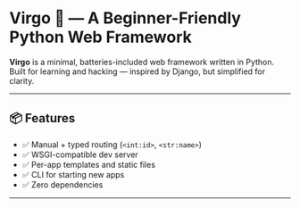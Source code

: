 # Virgo 🌌 — A Beginner-Friendly Python Web Framework

**Virgo** is a minimal, batteries-included web framework written in Python.  
Built for learning and hacking — inspired by Django, but simplified for clarity.

---

## 📦 Features

- ✅ Manual + typed routing (`<int:id>`, `<str:name>`)
- ✅ WSGI-compatible dev server
- ✅ Per-app templates and static files
- ✅ CLI for starting new apps
- ✅ Zero dependencies

---